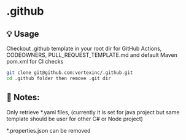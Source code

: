 # .github

## 💡 Usage

Checkout .github template in your root dir for GitHub Actions, CODEOWNERS, PULL_REQUEST_TEMPLATE.md and default Maven pom.xml for CI checks

```bash
git clone git@github.com:vertexinc/.github.git
cd .github folder then remove .git dir
```

## :memo: Notes:
 Only retrieve *.yaml files, (currently it is set for java project but same template should be user for other C# or Node project)

 *.properties.json can be removed
